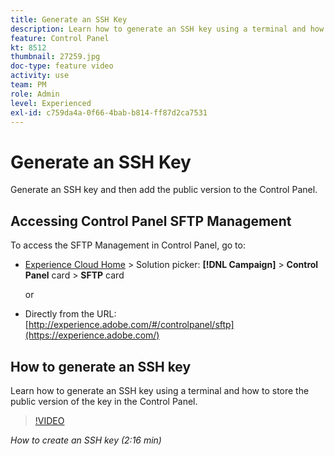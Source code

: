 ```yaml
---
title: Generate an SSH Key
description: Learn how to generate an SSH key using a terminal and how to store the public version of the key in the Control Panel.
feature: Control Panel
kt: 8512
thumbnail: 27259.jpg
doc-type: feature video
activity: use
team: PM
role: Admin
level: Experienced
exl-id: c759da4a-0f66-4bab-b814-ff87d2ca7531
---
```

# Generate an SSH Key

Generate an SSH key and then add the public version to the Control Panel.

## Accessing Control Panel SFTP Management

To access the SFTP Management in Control Panel, go to:

* [Experience Cloud Home](https://experience.adobe.com/#/home) > Solution picker: **[!DNL Campaign]** > **Control Panel** card > **SFTP** card
  
  or

* Directly from the URL: [http://experience.adobe.com/#/controlpanel/sftp](https://experience.adobe.com/)

## How to generate an SSH key

Learn how to generate an SSH key using a terminal and how to store the public version of the key in the Control Panel.

>[!VIDEO](https://video.tv.adobe.com/v/27259?quality=12)

*How to create an SSH key (2:16 min)*

